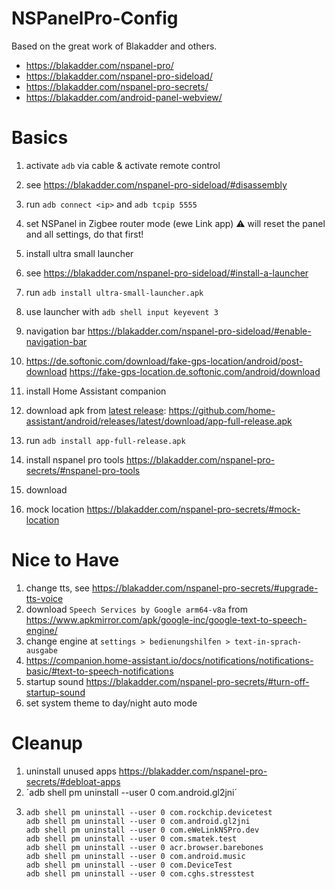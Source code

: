 # NSPanelPro-Config

Based on the great work of Blakadder and others.

- https://blakadder.com/nspanel-pro/
- https://blakadder.com/nspanel-pro-sideload/
- https://blakadder.com/nspanel-pro-secrets/
- https://blakadder.com/android-panel-webview/

# Basics

1. activate `adb` via cable & activate remote control
  1. see https://blakadder.com/nspanel-pro-sideload/#disassembly
  2. run `adb connect <ip>` and `adb tcpip 5555`
1. set NSPanel in Zigbee router mode (ewe Link app) ⚠️ will reset the panel and all settings, do that first!
1. install ultra small launcher
  1. see https://blakadder.com/nspanel-pro-sideload/#install-a-launcher
  2. run `adb install ultra-small-launcher.apk`
  3. use launcher with `adb shell input keyevent 3`
1. navigation bar https://blakadder.com/nspanel-pro-sideload/#enable-navigation-bar

2. https://de.softonic.com/download/fake-gps-location/android/post-download
   https://fake-gps-location.de.softonic.com/android/download
   
1. install Home Assistant companion
  1. download apk from [latest release](https://github.com/home-assistant/android/releases): https://github.com/home-assistant/android/releases/latest/download/app-full-release.apk
  2. run `adb install app-full-release.apk`
1. install nspanel pro tools https://blakadder.com/nspanel-pro-secrets/#nspanel-pro-tools
  1. download
1. mock location https://blakadder.com/nspanel-pro-secrets/#mock-location

# Nice to Have

1. change tts, see https://blakadder.com/nspanel-pro-secrets/#upgrade-tts-voice
  1. download `Speech Services by Google arm64-v8a` from https://www.apkmirror.com/apk/google-inc/google-text-to-speech-engine/
  1. change engine at `settings > bedienungshilfen > text-in-sprach-ausgabe`
1. https://companion.home-assistant.io/docs/notifications/notifications-basic/#text-to-speech-notifications
1. startup sound https://blakadder.com/nspanel-pro-secrets/#turn-off-startup-sound
1. set system theme to day/night auto mode


# Cleanup

1. uninstall unused apps https://blakadder.com/nspanel-pro-secrets/#debloat-apps
2. ´adb shell pm uninstall --user 0 com.android.gl2jni´
1. ```
   adb shell pm uninstall --user 0 com.rockchip.devicetest
   adb shell pm uninstall --user 0 com.android.gl2jni
   adb shell pm uninstall --user 0 com.eWeLinkNSPro.dev
   adb shell pm uninstall --user 0 com.smatek.test
   adb shell pm uninstall --user 0 acr.browser.barebones
   adb shell pm uninstall --user 0 com.android.music
   adb shell pm uninstall --user 0 com.DeviceTest
   adb shell pm uninstall --user 0 com.cghs.stresstest
   ```
